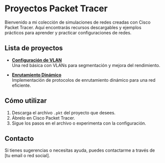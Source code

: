 # Proyectos Packet Tracer

Bienvenido a mi colección de simulaciones de redes creadas con Cisco Packet Tracer. Aquí encontrarás recursos descargables y ejemplos prácticos para aprender y practicar configuraciones de redes.

## Lista de proyectos

- **[Configuración de VLAN](proyectos/vlan-configuracion.pkt)**  
  Una red básica con VLANs para segmentación y mejora del rendimiento.

- **[Enrutamiento Dinámico](proyectos/enrutamiento-dinamico.pkt)**  
  Implementación de protocolos de enrutamiento dinámico para una red eficiente.

## Cómo utilizar

1. Descarga el archivo `.pkt` del proyecto que desees.
2. Ábrelo en Cisco Packet Tracer.
3. Sigue los pasos en el archivo o experimenta con la configuración.

## Contacto
Si tienes sugerencias o necesitas ayuda, puedes contactarme a través de [tu email o red social].
